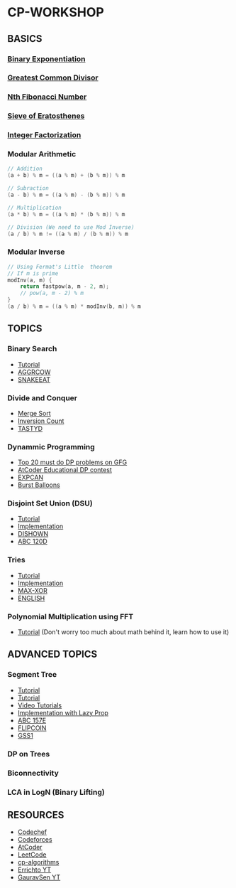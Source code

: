 # CP-WORKSHOP

## BASICS
### [Binary Exponentiation](https://cp-algorithms.com/algebra/binary-exp.html)
### [Greatest Common Divisor](https://cp-algorithms.com/algebra/euclid-algorithm.html)
### [Nth Fibonacci Number](https://www.geeksforgeeks.org/program-for-nth-fibonacci-number/)
### [Sieve of Eratosthenes](https://cp-algorithms.com/algebra/sieve-of-eratosthenes.html)
### [Integer Factorization](https://cp-algorithms.com/algebra/factorization.html)
### Modular Arithmetic
```cpp
// Addition
(a + b) % m = ((a % m) + (b % m)) % m

// Subraction
(a - b) % m = ((a % m) - (b % m)) % m

// Multiplication
(a * b) % m = ((a % m) * (b % m)) % m

// Division (We need to use Mod Inverse)
(a / b) % m != ((a % m) / (b % m)) % m
```
### Modular Inverse
```cpp
// Using Fermat's Little  theorem
// If m is prime
modInv(a, m) {
    return fastpow(a, m - 2, m);
    // pow(a, m - 2) % m
}
(a / b) % m = ((a % m) * modInv(b, m)) % m
```

## TOPICS
### Binary Search
* [Tutorial](https://www.topcoder.com/community/competitive-programming/tutorials/binary-search)
* [AGGRCOW](https://www.spoj.com/problems/AGGRCOW/)
* [SNAKEEAT](https://www.codechef.com/problems/SNAKEEAT)

### Divide and Conquer
* [Merge Sort](https://www.geeksforgeeks.org/merge-sort/)
* [Inversion Count](https://www.geeksforgeeks.org/counting-inversions/)
* [TASTYD](https://www.codechef.com/problems/TASTYD)

### Dynammic Programming
* [Top 20 must do DP problems on GFG](https://www.geeksforgeeks.org/top-20-dynamic-programming-interview-questions/)
* [AtCoder Educational DP contest](https://atcoder.jp/contests/dp/tasks)
* [EXPCAN](https://www.codechef.com/problems/EXPCAN)
* [Burst Balloons](https://leetcode.com/problems/burst-balloons/)

### Disjoint Set Union (DSU)
* [Tutorial](https://www.hackerearth.com/practice/notes/disjoint-set-union-union-find/)
* [Implementation](https://github.com/yash0530/CP/blob/master/01%20DSA/001%20DSU.cpp)
* [DISHOWN](https://www.codechef.com/problems/DISHOWN)
* [ABC 120D](https://atcoder.jp/contests/abc120/tasks/abc120_d)

### Tries
* [Tutorial](https://www.hackerearth.com/practice/data-structures/advanced-data-structures/trie-keyword-tree/tutorial/)
* [Implementation](https://github.com/yash0530/CP/blob/master/01%20DSA/016%20Trie.cpp)
* [MAX-XOR](https://www.hackerrank.com/challenges/maximum-xor/problem)
* [ENGLISH](https://www.codechef.com/problems/ENGLISH)

### Polynomial Multiplication using FFT
* [Tutorial](https://cp-algorithms.com/algebra/fft.html) (Don't worry too much about math behind it, learn how to use it)

## ADVANCED TOPICS
### Segment Tree
* [Tutorial](https://cp-algorithms.com/data_structures/segment_tree.html)
* [Tutorial](https://kartikkukreja.wordpress.com/2014/11/09/a-simple-approach-to-segment-trees/)
* [Video Tutorials](https://www.youtube.com/playlist?list=PLMCXHnjXnTnuASA1NghV3Vs9J3D_ij5w2)
* [Implementation with Lazy Prop](https://github.com/yash0530/CP/blob/master/01%20DSA/004%20LAZY.cpp)
* [ABC 157E](https://atcoder.jp/contests/abc157/tasks/abc157_e)
* [FLIPCOIN](https://www.codechef.com/problems/FLIPCOIN)
* [GSS1](https://www.spoj.com/problems/GSS1/)

### DP on Trees

### Biconnectivity

### LCA in LogN (Binary Lifting)

## RESOURCES
* [Codechef](https://www.codechef.com/)
* [Codeforces](https://codeforces.com/)
* [AtCoder](http://atcoder.jp/)
* [LeetCode](https://leetcode.com/)
* [cp-algorithms](http://cp-algorithms.com/)
* [Errichto YT](https://www.youtube.com/channel/UCBr_Fu6q9iHYQCh13jmpbrg)
* [GauravSen YT](https://www.youtube.com/channel/UCRPMAqdtSgd0Ipeef7iFsKw)
